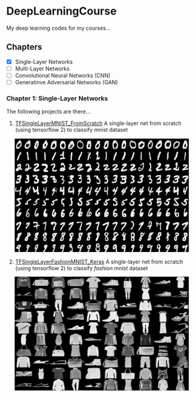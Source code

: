 # DeepLearningCourse
My deep learning codes for my courses...

## Chapters
- [x] Single-Layer Networks
- [ ] Multi-Layer Networks
- [ ] Convolutional Neural Networks (CNN)
- [ ] Generatinve Adversarial Networks (GAN)

### Chapter 1: Single-Layer Networks
The following projects are there...
1. [TFSingleLayerMNIST_FromScratch](https://github.com/M-H-Amini/DeepLearningCourse/blob/master/TFSingleLayerMNIST_FromScratch.ipynb)
A single-layer net from scratch (using tensorflow 2) to classify *mnist* dataset

<p align="center">
  <img width="460" height="300" src="https://github.com/M-H-Amini/DeepLearningCourse/blob/master/mnist.png">
</p>

2. [TFSingleLayerFashionMNIST_Keras](https://github.com/M-H-Amini/DeepLearningCourse/blob/master/TFSingleLayerFashionMNIST_Keras.ipynb)
A single-layer net from scratch (using tensorflow 2) to classify *fashion mnist* dataset

<p align="center">
  <img width="460" height="300" src="https://github.com/M-H-Amini/DeepLearningCourse/blob/master/fashion_mnist.jpeg">
</p>
